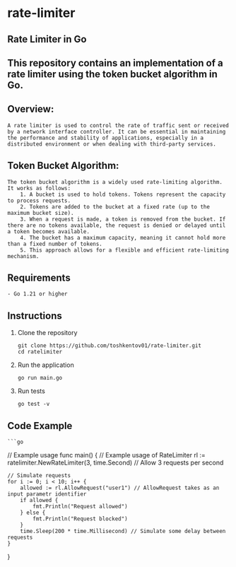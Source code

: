# rate-limiter

## Rate Limiter in Go

## This repository contains an implementation of a rate limiter using the token bucket algorithm in Go.

## Overview:
    A rate limiter is used to control the rate of traffic sent or received by a network interface controller. It can be essential in maintaining the performance and stability of applications, especially in a distributed environment or when dealing with third-party services.

## Token Bucket Algorithm:
    The token bucket algorithm is a widely used rate-limiting algorithm. It works as follows:
        1. A bucket is used to hold tokens. Tokens represent the capacity to process requests.
        2. Tokens are added to the bucket at a fixed rate (up to the maximum bucket size).
        3. When a request is made, a token is removed from the bucket. If there are no tokens available, the request is denied or delayed until a token becomes available.
        4. The bucket has a maximum capacity, meaning it cannot hold more than a fixed number of tokens.
        5. This approach allows for a flexible and efficient rate-limiting mechanism.


## Requirements
    - Go 1.21 or higher

## Instructions

1. Clone the repository
    ```
    git clone https://github.com/toshkentov01/rate-limiter.git
    cd ratelimiter
    ```

2. Run the application
    ```
    go run main.go
    ```

3. Run tests
    ```
    go test -v
    ```

## Code Example
    ```go
// Example usage
func main() {
	// Example usage of RateLimiter
	rl := ratelimiter.NewRateLimiter(3, time.Second) // Allow 3 requests per second

	// Simulate requests
	for i := 0; i < 10; i++ {
		allowed := rl.AllowRequest("user1") // AllowRequest takes as an input parametr identifier
		if allowed {
			fmt.Println("Request allowed")
		} else {
			fmt.Println("Request blocked")
		}
		time.Sleep(200 * time.Millisecond) // Simulate some delay between requests
	}
}
```